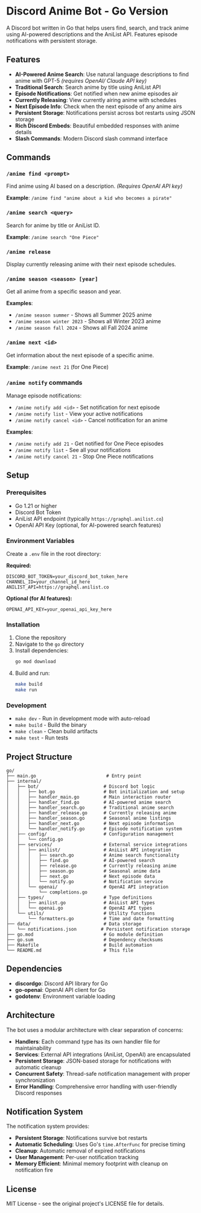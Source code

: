 # Discord Anime Bot - Go Version

A Discord bot written in Go that helps users find, search, and track anime using AI-powered descriptions and the AniList API. Features episode notifications with persistent storage.

## Features

- **AI-Powered Anime Search**: Use natural language descriptions to find anime with GPT-5 _(requires OpenAI/ Claude API key)_
- **Traditional Search**: Search anime by title using AniList API
- **Episode Notifications**: Get notified when new anime episodes air
- **Currently Releasing**: View currently airing anime with schedules
- **Next Episode Info**: Check when the next episode of any anime airs
- **Persistent Storage**: Notifications persist across bot restarts using JSON storage
- **Rich Discord Embeds**: Beautiful embedded responses with anime details
- **Slash Commands**: Modern Discord slash command interface

## Commands

### `/anime find <prompt>`

Find anime using AI based on a description. _(Requires OpenAI API key)_

**Example**: `/anime find "anime about a kid who becomes a pirate"`

### `/anime search <query>`

Search for anime by title or AniList ID.

**Example**: `/anime search "One Piece"`

### `/anime release`

Display currently releasing anime with their next episode schedules.

### `/anime season <season> [year]`

Get all anime from a specific season and year.

**Examples**:

- `/anime season summer` - Shows all Summer 2025 anime
- `/anime season winter 2023` - Shows all Winter 2023 anime
- `/anime season fall 2024` - Shows all Fall 2024 anime

### `/anime next <id>`

Get information about the next episode of a specific anime.

**Example**: `/anime next 21` (for One Piece)

### `/anime notify` commands

Manage episode notifications:

- `/anime notify add <id>` - Set notification for next episode
- `/anime notify list` - View your active notifications
- `/anime notify cancel <id>` - Cancel notification for an anime

**Examples**:

- `/anime notify add 21` - Get notified for One Piece episodes
- `/anime notify list` - See all your notifications
- `/anime notify cancel 21` - Stop One Piece notifications

## Setup

### Prerequisites

- Go 1.21 or higher
- Discord Bot Token
- AniList API endpoint (typically `https://graphql.anilist.co`)
- OpenAI API Key (optional, for AI-powered search features)

### Environment Variables

Create a `.env` file in the root directory:

**Required:**

```env
DISCORD_BOT_TOKEN=your_discord_bot_token_here
CHANNEL_ID=your_channel_id_here
ANILIST_API=https://graphql.anilist.co
```

**Optional (for AI features):**

```env
OPENAI_API_KEY=your_openai_api_key_here
```

### Installation

1. Clone the repository
2. Navigate to the `go` directory
3. Install dependencies:
   ```bash
   go mod download
   ```
4. Build and run:
   ```bash
   make build
   make run
   ```

### Development

- `make dev` - Run in development mode with auto-reload
- `make build` - Build the binary
- `make clean` - Clean build artifacts
- `make test` - Run tests

## Project Structure

```
go/
├── main.go                          # Entry point
├── internal/
│   ├── bot/                        # Discord bot logic
│   │   ├── bot.go                  # Bot initialization and setup
│   │   ├── handler_main.go         # Main interaction router
│   │   ├── handler_find.go         # AI-powered anime search
│   │   ├── handler_search.go       # Traditional anime search
│   │   ├── handler_release.go      # Currently releasing anime
│   │   ├── handler_season.go       # Seasonal anime listings
│   │   ├── handler_next.go         # Next episode information
│   │   └── handler_notify.go       # Episode notification system
│   ├── config/                     # Configuration management
│   │   └── config.go
│   ├── services/                   # External service integrations
│   │   ├── anilist/                # AniList API integration
│   │   │   ├── search.go           # Anime search functionality
│   │   │   ├── find.go             # AI-powered search
│   │   │   ├── release.go          # Currently releasing anime
│   │   │   ├── season.go           # Seasonal anime data
│   │   │   ├── next.go             # Next episode data
│   │   │   └── notify.go           # Notification service
│   │   └── openai/                 # OpenAI API integration
│   │       └── completions.go
│   ├── types/                      # Type definitions
│   │   ├── anilist.go              # AniList API types
│   │   └── openai.go               # OpenAI API types
│   └── utils/                      # Utility functions
│       └── formatters.go           # Time and date formatting
├── data/                           # Data storage
│   └── notifications.json         # Persistent notification storage
├── go.mod                          # Go module definition
├── go.sum                          # Dependency checksums
├── Makefile                        # Build automation
└── README.md                       # This file
```

## Dependencies

- **discordgo**: Discord API library for Go
- **go-openai**: OpenAI API client for Go
- **godotenv**: Environment variable loading

## Architecture

The bot uses a modular architecture with clear separation of concerns:

- **Handlers**: Each command type has its own handler file for maintainability
- **Services**: External API integrations (AniList, OpenAI) are encapsulated
- **Persistent Storage**: JSON-based storage for notifications with automatic cleanup
- **Concurrent Safety**: Thread-safe notification management with proper synchronization
- **Error Handling**: Comprehensive error handling with user-friendly Discord responses

## Notification System

The notification system provides:

- **Persistent Storage**: Notifications survive bot restarts
- **Automatic Scheduling**: Uses Go's `time.AfterFunc` for precise timing
- **Cleanup**: Automatic removal of expired notifications
- **User Management**: Per-user notification tracking
- **Memory Efficient**: Minimal memory footprint with cleanup on notification fire

## License

MIT License - see the original project's LICENSE file for details.
